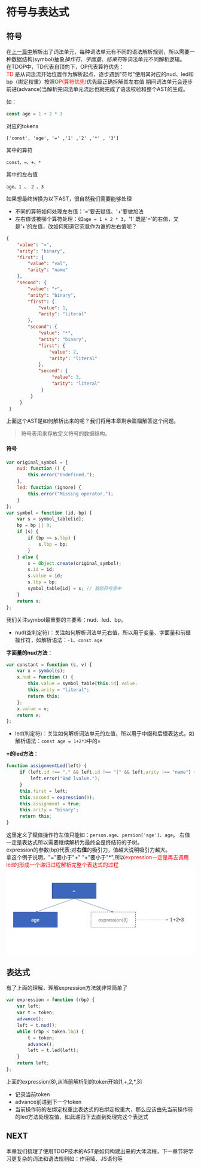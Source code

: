 # 符号与表达式
## 符号
在[上一篇中](/javascript/tdop/01.词法和语法.md)解析出了词法单元，每种词法单元有不同的语法解析规则，所以需要一种数据结构(symbol)抽象*操作符*、*字面量*、*结束符*等词法单元不同解析逻辑。    
在TDOP中，TD代表自顶向下，OP代表算符优先：    
<font color="red">TD</font> 是从词法流开始位置作为解析起点，逐步遇到"符号"使用其对应的nud、led和bp（绑定权重）按照<font color="red">OP(算符优先)</font>优先级正确拆解其左右值
期间词法单元会逐步前进(advance)当解析完词法单元流后也就完成了语法校验和整个AST的生成。

如：
```javascript
const age = 1 + 2 * 3
```
对应的tokens

```
['const', 'age', '=' ,'1' ,'2' ,'*' , '3']
```

其中的算符

```
const、=、+、*
```

其中的左右值

```
age、1 、 2 、3
```


如果想最终转换为以下AST，很自然我们需要能够处理

- 不同的算符如何处理左右值：'='要去赋值、'+'要做加法
- 左右值该被哪个算符处理：如`age = 1 + 2 * 3`，'1' 既是'='的右值，又是'+'的左值，改如何知道它究竟作为谁的左右值呢？ 

```json
{
    "value": "=",
    "arity": "binary",
    "first": {
        "value": "val",
        "arity": "name"
    },
    "second": {
        "value": "+",
        "arity": "binary",
        "first": {
            "value": 1,
            "arity": "literal"
        },
        "second": {
            "value": "*",
            "arity": "binary",
            "first": {
                "value": 2,
                "arity": "literal"
            },
            "second": {
                 "value": 3,
                 "arity": "literal"
             }
         }
     }
 }
```
上面这个AST是如何解析出来的呢？我们将用本章剩余篇幅解答这个问题。


> 符号表用来存放定义符号的数据结构。



#### 符号
```javascript
var original_symbol = {
    nud: function () {
        this.error("Undefined.");
    },
    led: function (ignore) {
        this.error("Missing operator.");
    }
};
var symbol = function (id, bp) {
    var s = symbol_table[id];
    bp = bp || 0;
    if (s) {
        if (bp >= s.lbp) {
            s.lbp = bp;
        }
    } else {
        s = Object.create(original_symbol);
        s.id = id;
        s.value = id;
        s.lbp = bp;
        symbol_table[id] = s; // 放到符号表中
    }
    return s;
};
```

我们关注symbol最重要的三要素：nud、led、bp。      

- nud(空判定符)：关注如何解析词法单元右值，所以用于变量、字面量和前缀操作符，如解析语法：`-1`、`const age`

**字面量的nud方法**：
```javascript
var constant = function (s, v) {
    var x = symbol(s);
    x.nud = function () {
        this.value = symbol_table[this.id].value;
        this.arity = "literal";
        return this;
    };
    x.value = v;
    return x;
};
```

- led(判定符)：关注如何解析词法单元的左值，所以用于中缀和后缀表达式，如解析语法：`const age = 1+2*3`中的=

**=的led方法**：
```javascript
function assignmentLed(left) {
     if (left.id !== "." && left.id !== "[" && left.arity !== "name") {
         left.error("Bad lvalue.");
     }
     this.first = left;
     this.second = expression(9);
     this.assignment = true;
     this.arity = "binary";
     return this;
}
```

这里定义了赋值操作符左值只能如：`person.age`、`persion['age']`、`age`。
右值一定是表达式所以需要继续解析为最终全是终结符的子树。    
expression的参数(bp)代表:对**右值**的吸引力，值越大说明吸引力越大。   
拿这个例子说明，"="要小于"+" "+"要小于"*",所以<font color="red">expression一定是再去调用led的形成一个递归过程解析完整个表达式的过程</font>   
![ast](../../resource/编译原理/expression.png)

## 表达式
有了上面的理解，理解expression方法就非常简单了

```javascript
var expression = function (rbp) {
    var left;
    var t = token;
    advance();
    left = t.nud();
    while (rbp < token.lbp) {
        t = token;
        advance();
        left = t.led(left);
    }
    return left;
};
```

上面的expression(8),从当前解析到的token开始[1,+,2,*,3]
- 记录当前token
- advance前进到下一个token
- 当前操作符的左绑定权重比表达式的右绑定权重大，那么应该由先当前操作符的led方法处理左值，如此递归下去直到处理完这个表达式

## NEXT
本章我们梳理了使用TDOP技术的AST是如何构建出来的大体流程，下一章节将学习更复杂的词法和语法规则如：作用域、JS语句等


